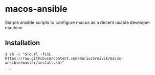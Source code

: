 # macos-ansible
Simple ansible scripts to configure macos as a decent usable developer machine

## Installation

````
$ sh -c "$(curl -fsSL https://raw.githubusercontent.com/mariusbreivik/macos-ansible/master/install.sh)"

```
